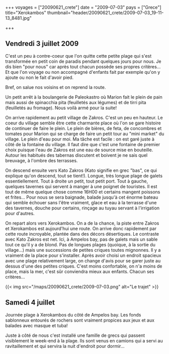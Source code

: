 +++
voyages = ["20090621_crete"]
date = "2009-07-03"
pays = ["Grece"]
title="Xerokambos"
thumbnail="header/20090621_crete/2009-07-03_19-11-13_8481.jpg"

+++

## Vendredi 3 juillet 2009

C'est un peu à contre-coeur que l'on quitte cette petite plage qui s'est transformée en petit coin de paradis pendant quelques jours pour nous. Je dis bien "pour nous" car après tout chacun possède ses propres critères... Et que l'on voyage ou non accompagné d'enfants fait par exemple qu'on y ajoute ou non le fait d'avoir pied.

Bref, on salue nos voisins et on reprend la route.

Un petit arrêt à la boulangerie de Paleokastro où Marion fait le plein de pain mais aussi de spinacchia pita (feuilletés aux légumes) et de tirri pita (feuilletés au fromage). Nous voilà armé pour la suite!

On arrive rapidement au petit village de Zakros. C'est un peu en hauteur. Le coeur du village semble être cette charmante place où l'on se gare histoire de continuer de faire le plein. Le plein de bières, de feta, de concombres et tomates pour Marion qui se charge de faire un petit tour au "mini market" du village. Le plein d'eau pour moi. Ma tâche est facile : on est garé juste à côté de la fontaine du village. Il faut dire que c'est une fontaine de premier choix puisque l'eau de Zakros est une eau de source mise en bouteille. Autour les habitués des tabernas discutent et boivent je ne sais quel breuvage, à l'ombre des terrasses.

On descend ensuite vers Kato Zakros (Kato signifie en grec "bas", ce qui explique qu'on descend, tout se tient!). Longue, très longue plage de galets essentiellement. Tout à droite un petit, tout petit port. Tout à gauche, quelques tavernes qui servent à manger à une poignet de touristes. Il est tout de même quelque chose comme 16H00 et certains mangent poissons et frites... Pour nous se sera baignade, balade jusqu'à cet énorme bateau qui semble échouer sans l'être vraiment, glace et eau à la terrasse d'une des tavernes, douche pour certains, rinçage au tuyau servant à l'irrigation pour d'autres.

On repart alors vers Xerokambos. On a de la chance, la piste entre Zakros et Xerokambos est aujourd'hui une route. On arrive donc rapidement par cette route incroyable, plantée dans des décors désertiques. Le contraste avec Kato Zakros est net. Ici, à Ampelos bay, pas de galets mais un sable tout ce qu'il y a de blond. Pas de longues plages (quoique, à la sortie du village...) mais une successions de petites criques toutes mignonnes. Il y a vraiment de la place pour s'installer. Après avoir choisi un endroit spacieux avec une plage relativement large, on change d'avis pour se garer juste au dessus d'une des petites criques. C'est moins confortable, on n'a moins de place, mais la mer, c'est sûr conviendra mieux aux enfants. Chacun ses critères...

{{< img src="/maps/20090621_crete/2009-07-03.png" alt="Le trajet" >}}

## Samedi 4 juillet

Journée plage à Xerokambos du côté de Ampelos bay. Les fonds sablonneux entourés de rochers sont vraiment propices aux jeux et aux balades avec masque et tuba!

Juste à côté de nous c'est installé une famille de grecs qui passent visiblement le week-end à la plage. Ils sont venus en camions qui a servi au ravitaillement et qui servira la nuit d'endroit pour dormir...


